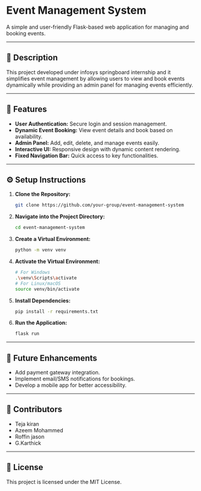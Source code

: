 # **Event Management System**  

A simple and user-friendly Flask-based web application for managing and booking events.  

---

## 📝 **Description**  

This project developed under infosys springboard internship and it  simplifies event management by allowing users to view and book events dynamically while providing an admin panel for managing events efficiently.  

---

## 🚀 **Features**  
- **User Authentication:** Secure login and session management.  
- **Dynamic Event Booking:** View event details and book based on availability.  
- **Admin Panel:** Add, edit, delete, and manage events easily.  
- **Interactive UI:** Responsive design with dynamic content rendering.  
- **Fixed Navigation Bar:** Quick access to key functionalities.  

---

## ⚙️ **Setup Instructions**  

1. **Clone the Repository:**  
   ```bash  
   git clone https://github.com/your-group/event-management-system  
   ```  

2. **Navigate into the Project Directory:**  
   ```bash  
   cd event-management-system  
   ```  

3. **Create a Virtual Environment:**  
   ```bash  
   python -m venv venv  
   ```  

4. **Activate the Virtual Environment:**  
   ```bash  
   # For Windows  
   .\venv\Scripts\activate  
   # For Linux/macOS  
   source venv/bin/activate  
   ```  

5. **Install Dependencies:**  
   ```bash  
   pip install -r requirements.txt  
   ```  

6. **Run the Application:**  
   ```bash  
   flask run  
   ```  

---

## 🌟 **Future Enhancements**  
- Add payment gateway integration.  
- Implement email/SMS notifications for bookings.  
- Develop a mobile app for better accessibility.  

---

## 📂 **Contributors**  
- Teja kiran
- Azeem Mohammed
- Roffin jason
- G.Karthick  

---

## 📄 **License**  
This project is licensed under the MIT License.  

  
